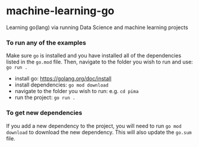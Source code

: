 # machine-learning-go
Learning go(lang) via running Data Science and machine learning projects

### To run any of the examples
Make sure `go` is installed and you have installed all of the dependencies listed in the `go.mod` file. Then, navigate to the folder you wish to run and use:
`go run .`

- install go: https://golang.org/doc/install
- install dependencies: `go mod download`
- navigate to the folder you wish to run: e.g. `cd pima`
- run the project: `go run .`

### To get new dependencies
If you add a new dependency to the project, you will need to run `go mod download` to download the new dependency. This will also update the `go.sum` file.
